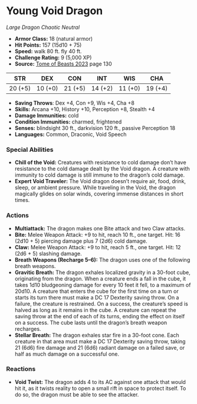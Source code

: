# Young Void Dragon

*Large* *Dragon* *Chaotic Neutral*

- **Armor Class:** 18 (natural armor)
- **Hit Points:** 157 (15d10 + 75)
- **Speed:** walk 80 ft. fly 40 ft.
- **Challenge Rating:** 9 (5,000 XP)
- **Source:** [Tome of Beasts 2023](https://koboldpress.com/kpstore/product/tome-of-beasts-1-2023-edition/) page 130

| STR | DEX | CON | INT | WIS | CHA |
| --- | --- | --- | --- | --- | --- |
| 20 (+5) | 10 (+0) | 21 (+5) | 14 (+2) | 11 (+0) | 19 (+4) |

- **Saving Throws**: Dex +4, Con +9, Wis +4, Cha +8
- **Skills:** Arcana +10, History +10, Perception +8, Stealth +4
- **Damage Immunities:** cold
- **Condition Immunities:** charmed, frightened
- **Senses:** blindsight 30 ft., darkvision 120 ft., passive Perception 18
- **Languages:** Common, Draconic, Void Speech
### Special Abilities
- **Chill of the Void:** Creatures with resistance to cold damage don’t have resistance to the cold damage dealt by the Void dragon. A creature with immunity to cold damage is still immune to the dragon’s cold damage.
- **Expert Void Traveler:** The Void dragon doesn’t require air, food, drink, sleep, or ambient pressure. While traveling in the Void, the dragon magically glides on solar winds, covering immense distances in short times.
### Actions
- **Multiattack:** The dragon makes one Bite attack and two Claw attacks.
- **Bite:** Melee Weapon Attack: +9 to hit, reach 10 ft., one target. Hit: 16 (2d10 + 5) piercing damage plus 7 (2d6) cold damage.
- **Claw:** Melee Weapon Attack: +9 to hit, reach 5 ft., one target. Hit: 12 (2d6 + 5) slashing damage.
- **Breath Weapons (Recharge 5–6):** The dragon uses one of the following breath weapons.
- **Gravitic Breath:** The dragon exhales localized gravity in a 30-foot cube, originating from the dragon. When a creature ends a fall in the cube, it takes 1d10 bludgeoning damage for every 10 feet it fell, to a maximum of 20d10. A creature that enters the cube for the first time on a turn or starts its turn there must make a DC 17 Dexterity saving throw. On a failure, the creature is restrained. On a success, the creature’s speed is halved as long as it remains in the cube. A creature can repeat the saving throw at the end of each of its turns, ending the effect on itself on a success. The cube lasts until the dragon’s breath weapon recharges.
- **Stellar Breath:** The dragon exhales star fire in a 30-foot cone. Each creature in that area must make a DC 17 Dexterity saving throw, taking 21 (6d6) fire damage and 21 (6d6) radiant damage on a failed save, or half as much damage on a successful one.
### Reactions
- **Void Twist:** The dragon adds 4 to its AC against one attack that would hit it, as it twists reality to open a small rift in space to protect itself. To do so, the dragon must be able to see the attacker.
